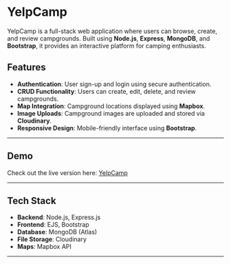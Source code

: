 # YelpCamp

YelpCamp is a full-stack web application where users can browse, create, and review campgrounds. Built using **Node.js**, **Express**, **MongoDB**, and **Bootstrap**, it provides an interactive platform for camping enthusiasts.

## Features

- **Authentication**: User sign-up and login using secure authentication.
- **CRUD Functionality**: Users can create, edit, delete, and review campgrounds.
- **Map Integration**: Campground locations displayed using **Mapbox**.
- **Image Uploads**: Campground images are uploaded and stored via **Cloudinary**.
- **Responsive Design**: Mobile-friendly interface using **Bootstrap**.

---

## Demo

Check out the live version here: [YelpCamp](https://yelpcamp-5bnt.onrender.com)

---

## Tech Stack

- **Backend**: Node.js, Express.js
- **Frontend**: EJS, Bootstrap
- **Database**: MongoDB (Atlas)
- **File Storage**: Cloudinary
- **Maps**: Mapbox API

---